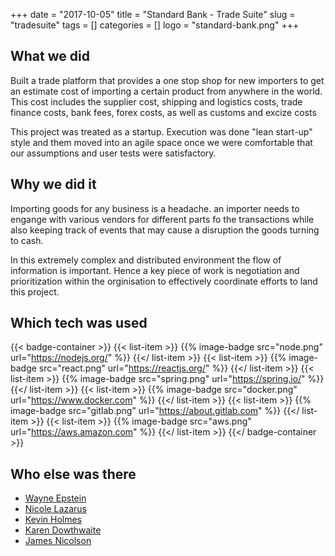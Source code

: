 +++ 
date = "2017-10-05"
title = "Standard Bank - Trade Suite"
slug = "tradesuite" 
tags = []
categories = []
logo = "standard-bank.png"
+++
## What we did
Built a trade platform that provides a one stop shop for new importers to get an estimate cost of importing a certain product from anywhere in the world. This cost includes the supplier cost, shipping and logistics costs, trade finance costs, bank fees, forex costs, as well as customs and excize costs

This project was treated as a startup. Execution was done "lean start-up" style and them moved into an agile space once we were comfortable that our assumptions and user tests were satisfactory.

## Why we did it
Importing goods for any business is a headache. an importer needs to engange with various vendors for different parts fo the transactions while also keeping track of events that may cause a disruption the goods turning to cash. 

In this extremely complex and distributed environment the flow of information is important. Hence a key piece of work is negotiation and prioritization within the orginisation to effectively coordinate efforts to land this project.

## Which tech was used
{{< badge-container >}}
  {{< list-item >}}
    {{% image-badge src="node.png" url="https://nodejs.org/" %}}
  {{</ list-item >}}
  {{< list-item >}}
    {{% image-badge src="react.png" url="https://reactjs.org/" %}}
  {{</ list-item >}}
  {{< list-item >}}
    {{% image-badge src="spring.png" url="https://spring.io/" %}}
  {{</ list-item >}}
  {{< list-item >}}
    {{% image-badge src="docker.png" url="https://www.docker.com" %}}
  {{</ list-item >}}
  {{< list-item >}}
    {{% image-badge src="gitlab.png" url="https://about.gitlab.com" %}}
  {{</ list-item >}}
  {{< list-item >}}
    {{% image-badge src="aws.png" url="https://aws.amazon.com" %}}
  {{</ list-item >}}
{{</ badge-container >}}

## Who else was there
* [Wayne Epstein](https://www.linkedin.com/in/wayne-epstein-9930799/)
* [Nicole Lazarus](https://www.linkedin.com/in/nicole-lazarus-82160072/)
* [Kevin Holmes](https://www.linkedin.com/in/kevin-holmes-5a202041/)
* [Karen Dowthwaite](https://www.linkedin.com/in/karen-dowthwaite-729689131/)
* [James Nicolson](https://www.linkedin.com/in/james-nicolson-2aa982/)
